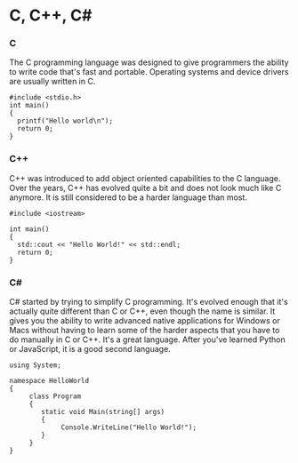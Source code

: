 # C, C++, C\#

### C&#x20;

The C programming language was designed to give programmers the ability to write code that's fast and portable.  Operating systems and device drivers are usually written in C.

```
#include <stdio.h>
int main()
{
  printf("Hello world\n");
  return 0;
}
```

### C++

C++ was introduced to add object oriented capabilities to the C language.  Over the years, C++ has evolved quite a bit and does not look much like C anymore.  It is still considered to be a harder language than most.&#x20;

```
#include <iostream>
 
int main()
{
  std::cout << "Hello World!" << std::endl;
  return 0;
}
```

### C\#

C# started by trying to simplify C programming.  It's evolved enough that it's actually quite different than C or C++, even though the name is similar.  It gives you the ability to write advanced native applications for Windows or Macs without having to learn some of the harder aspects that you have to do manually in C or C++.  It's a great language.  After you've learned Python or JavaScript, it is a good second language.

```
using System;

namespace HelloWorld
{
     class Program
     {
        static void Main(string[] args)
        {
             Console.WriteLine("Hello World!");
        }
     }
}
```
